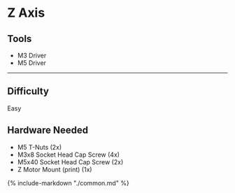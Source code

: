 # Z Axis

<div class="grid" style="grid-template-columns: repeat(auto-fit,minmax(12rem,1fr));">
    <div class="card">
        <h2>Tools</h2>
            <ul>
                <li>M3 Driver</li>
                <li>M5 Driver</li>
            </ul>
            <hr>
            <h2> Difficulty</h2>
            <p>Easy</p>
    </div>
    <div class="card">
    <h2>Hardware Needed</h2>
            <ul>
               <li>M5 T-Nuts (2x)</li>
               <li>M3x8 Socket Head Cap Screw (4x)</li>
               <li>M5x40 Socket Head Cap Screw (2x)</li>
               <li>Z Motor Mount (print) (1x)</li>
            </ul>
    </div>
</div>

{%
   include-markdown "./common.md"
%}

<script>
  queueRenderPage(33);
</script>